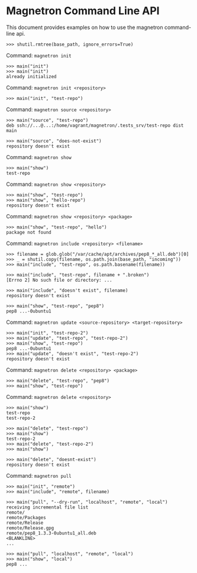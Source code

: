# Magnetron Command Line API

This document provides examples on how to use the magnetron command-line api.

    >>> shutil.rmtree(base_path, ignore_errors=True)

Command: `magnetron init`

    >>> main("init")
    >>> main("init")
    already initialized

Command: `magnetron init <repository>`

    >>> main("init", "test-repo")

Command: `magnetron source <repository>`

    >>> main("source", "test-repo")
    deb ssh://...@...:/home/vagrant/magnetron/.tests_srv/test-repo dist main

    >>> main("source", "does-not-exist")
    repository doesn't exist

Command: `magnetron show`

    >>> main("show")
    test-repo

Command: `magnetron show <repository>`

    >>> main("show", "test-repo")
    >>> main("show", "hello-repo")
    repository doesn't exist

Command: `magnetron show <repository> <package>`

    >>> main("show", "test-repo", "hello")
    package not found

Command: `magnetron include <repository> <filename>`

    >>> filename = glob.glob("/var/cache/apt/archives/pep8_*_all.deb")[0]
    >>> _ = shutil.copy(filename, os.path.join(base_path, "incoming"))
    >>> main("include", "test-repo", os.path.basename(filename))

    >>> main("include", "test-repo", filename + ".broken")
    [Errno 2] No such file or directory: ...

    >>> main("include", "doesn't exist", filename)
    repository doesn't exist

    >>> main("show", "test-repo", "pep8")
    pep8 ...-0ubuntu1

Command: `magnetron update <source-repository> <target-repository>`

    >>> main("init", "test-repo-2")
    >>> main("update", "test-repo", "test-repo-2")
    >>> main("show", "test-repo")
    pep8 ...-0ubuntu1
    >>> main("update", "doesn't exist", "test-repo-2")
    repository doesn't exist

Command: `magnetron delete <repository> <package>`

    >>> main("delete", "test-repo", "pep8")
    >>> main("show", "test-repo")

Command: `magnetron delete <repository>`

    >>> main("show")
    test-repo
    test-repo-2

    >>> main("delete", "test-repo")
    >>> main("show")
    test-repo-2
    >>> main("delete", "test-repo-2")
    >>> main("show")

    >>> main("delete", "doesnt-exist")
    repository doesn't exist

Command: `magnetron pull`

    >>> main("init", "remote")
    >>> main("include", "remote", filename)

    >>> main("pull", "--dry-run", "localhost", "remote", "local")
    receiving incremental file list
    remote/
    remote/Packages
    remote/Release
    remote/Release.gpg
    remote/pep8_1.3.3-0ubuntu1_all.deb
    <BLANKLINE>
    ...

    >>> main("pull", "localhost", "remote", "local")
    >>> main("show", "local")
    pep8 ...
